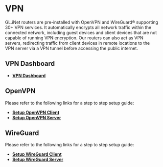 # VPN

GL.iNet routers are pre-installed with OpenVPN and WireGuard® supporting 30+ VPN services. It automatically encrypts all network traffic within the connected network, including guest devices and client devices that are not capable of running VPN encryption. Our routers can also act as VPN servers, redirecting traffic from client devices in remote locations to the VPN server via a VPN tunnel before accessing the public internet.

## VPN Dashboard

- [**VPN Dashboard**](../../../tutorials/vpn_dashboard/)

## OpenVPN

Please refer to the following links for a step to step setup guide:

- [**Setup OpenVPN Client**](../../../tutorials/openvpn_client/)
- [**Setup OpenVPN Server**](../../../tutorials/openvpn_server/)

## WireGuard

Please refer to the following links for a step to step setup guide:

- [**Setup WireGuard Client**](../../../tutorials/wireguard_client/)
- [**Setup WireGuard Server**](../../../tutorials/wireguard_server/)
